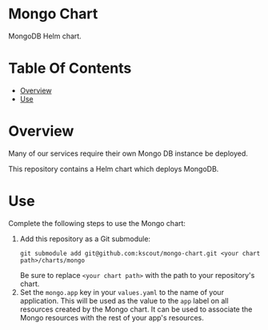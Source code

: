 # Mongo Chart
MongoDB Helm chart.

# Table Of Contents
- [Overview](#overview)
- [Use](#use)

# Overview
Many of our services require their own Mongo DB instance be deployed.  

This repository contains a Helm chart which deploys MongoDB.

# Use
Complete the following steps to use the Mongo chart:

1. Add this repository as a Git submodule:
   ```
   git submodule add git@github.com:kscout/mongo-chart.git <your chart path>/charts/mongo
   ```
   Be sure to replace `<your chart path>` with the path to your
   repository's chart.
2. Set the `mongo.app` key in your `values.yaml` to the name of your
   application. This will be used as the value to the `app` label on all
   resources created by the Mongo chart. It can be used to associate the Mongo
   resources with the rest of your app's resources.
